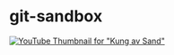 # git-sandbox

[![YouTube Thumbnail for "Kung av Sand"](https://img.youtube.com/vi/xUbj5yTaji8/0.jpg)](https://www.youtube.com/watch?v=xUbj5yTaji8)
